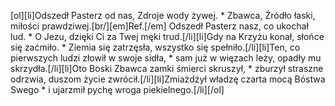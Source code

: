 [ol][li]Odszedł Pasterz od nas, Zdroje wody żywej. * Zbawca, Źródło łaski, miłości prawdziwej.[br/][em]Ref.[/em] Odszedł Pasterz nasz, co ukochał lud. * O Jezu, dzięki Ci za Twej męki trud.[/li][li]Gdy na Krzyżu konał, słońce się zaćmiło. * Ziemia się zatrzęsła, wszystko się spełniło.[/li][li]Ten, co pierwszych ludzi złowił w swoje sidła, * sam już w więzach leży, opadły mu skrzydła.[/li][li]Oto Boski Zbawca zamki śmierci skruszył, * zburzył straszne odrzwia, duszom życie zwrócił.[/li][li]Zmiażdżył władzę czarta mocą Bóstwa Swego * i ujarzmił pychę wroga piekielnego.[/li][/ol]